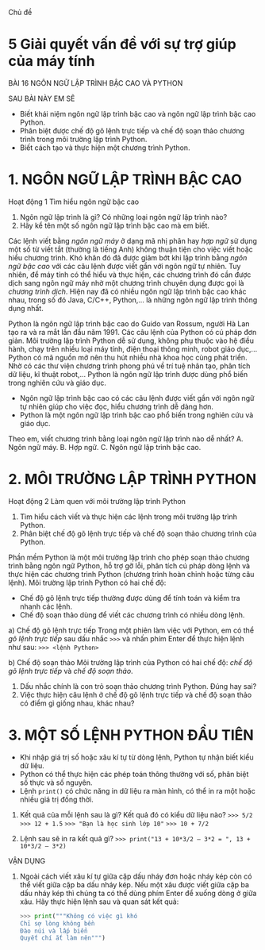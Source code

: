 Chủ đề
# 5 Giải quyết vấn đề với sự trợ giúp của máy tính

BÀI 16
NGÔN NGỮ LẬP TRÌNH BẬC CAO VÀ PYTHON

SAU BÀI NÀY EM SẼ
* Biết khái niệm ngôn ngữ lập trình bậc cao và ngôn ngữ lập trình bậc cao Python.
* Phân biệt được chế độ gõ lệnh trực tiếp và chế độ soạn thảo chương trình trong môi trường lập trình Python.
* Biết cách tạo và thực hiện một chương trình Python.

# 1. NGÔN NGỮ LẬP TRÌNH BẬC CAO
Hoạt động 1 Tìm hiểu ngôn ngữ bậc cao
1. Ngôn ngữ lập trình là gì? Có những loại ngôn ngữ lập trình nào?
2. Hãy kể tên một số ngôn ngữ lập trình bậc cao mà em biết.

Các lệnh viết bằng *ngôn ngữ máy* ở dạng mã nhị phân hay *hợp ngữ* sử dụng một số từ viết tắt (thường là tiếng Anh) không thuận tiện cho việc viết hoặc hiểu chương trình. Khó khăn đó đã được giảm bớt khi lập trình bằng *ngôn ngữ bậc cao* với các câu lệnh được viết gần với ngôn ngữ tự nhiên. Tuy nhiên, để máy tính có thể hiểu và thực hiện, các chương trình đó cần được dịch sang ngôn ngữ máy nhờ một chương trình chuyên dụng được gọi là *chương trình dịch*.
Hiện nay đã có nhiều ngôn ngữ lập trình bậc cao khác nhau, trong số đó Java, C/C++, Python,... là những ngôn ngữ lập trình thông dụng nhất.

Python là ngôn ngữ lập trình bậc cao do Guido van Rossum, người Hà Lan tạo ra và ra mắt lần đầu năm 1991. Các câu lệnh của Python có cú pháp đơn giản. Môi trường lập trình Python dễ sử dụng, không phụ thuộc vào hệ điều hành, chạy trên nhiều loại máy tính, điện thoại thông minh, robot giáo dục,... Python có mã nguồn mở nên thu hút nhiều nhà khoa học cùng phát triển. Nhờ có các thư viện chương trình phong phú về trí tuệ nhân tạo, phân tích dữ liệu, kĩ thuật robot,... Python là ngôn ngữ lập trình được dùng phổ biến trong nghiên cứu và giáo dục.

* Ngôn ngữ lập trình bậc cao có các câu lệnh được viết gần với ngôn ngữ tự nhiên giúp cho việc đọc, hiểu chương trình dễ dàng hơn.
* Python là một ngôn ngữ lập trình bậc cao phổ biến trong nghiên cứu và giáo dục.

Theo em, viết chương trình bằng loại ngôn ngữ lập trình nào dễ nhất?
A. Ngôn ngữ máy.     B. Hợp ngữ.     C. Ngôn ngữ lập trình bậc cao.

# 2. MÔI TRƯỜNG LẬP TRÌNH PYTHON
Hoạt động 2 Làm quen với môi trường lập trình Python
1. Tìm hiểu cách viết và thực hiện các lệnh trong môi trường lập trình Python.
2. Phân biệt chế độ gõ lệnh trực tiếp và chế độ soạn thảo chương trình của Python.

Phần mềm Python là một môi trường lập trình cho phép soạn thảo chương trình bằng ngôn ngữ Python, hỗ trợ gỡ lỗi, phân tích cú pháp dòng lệnh và thực hiện các chương trình Python (chương trình hoàn chỉnh hoặc từng câu lệnh). Môi trường lập trình Python có hai chế độ:
- Chế độ gõ lệnh trực tiếp thường được dùng để tính toán và kiểm tra nhanh các lệnh.
- Chế độ soạn thảo dùng để viết các chương trình có nhiều dòng lệnh.

a) Chế độ gõ lệnh trực tiếp
Trong một phiên làm việc với Python, em có thể *gõ lệnh trực tiếp* sau dấu nhắc `>>>` và nhấn phím Enter để thực hiện lệnh như sau:
`>>> <lệnh Python>`

b) Chế độ soạn thảo
Môi trường lập trình của Python có hai chế độ: *chế độ gõ lệnh trực tiếp* và *chế độ soạn thảo*.

1. Dấu nhắc chính là con trỏ soạn thảo chương trình Python. Đúng hay sai?
2. Việc thực hiện câu lệnh ở chế độ gõ lệnh trực tiếp và chế độ soạn thảo có điểm gì giống nhau, khác nhau?

# 3. MỘT SỐ LỆNH PYTHON ĐẦU TIÊN
* Khi nhập giá trị số hoặc xâu kí tự từ dòng lệnh, Python tự nhận biết kiểu dữ liệu.
* Python có thể thực hiện các phép toán thông thường với số, phân biệt số thực và số nguyên.
* Lệnh `print()` có chức năng in dữ liệu ra màn hình, có thể in ra một hoặc nhiều giá trị đồng thời.

1. Kết quả của mỗi lệnh sau là gì? Kết quả đó có kiểu dữ liệu nào?
   `>>> 5/2`
   `>>> 12 + 1.5`
   `>>> "Bạn là học sinh lớp 10"`
   `>>> 10 + 7/2`

2. Lệnh sau sẽ in ra kết quả gì?
   `>>> print("13 + 10*3/2 – 3*2 = ", 13 + 10*3/2 – 3*2)`

VẬN DỤNG
1. Ngoài cách viết xâu kí tự giữa cặp dấu nháy đơn hoặc nháy kép còn có thể viết giữa cặp ba dấu nháy kép. Nếu một xâu được viết giữa cặp ba dấu nháy kép thì chúng ta có thể dùng phím Enter để xuống dòng ở giữa xâu. Hãy thực hiện lệnh sau và quan sát kết quả:
   ```python
   >>> print("""Không có việc gì khó
   Chỉ sợ lòng không bền
   Đào núi và lấp biển
   Quyết chí ắt làm nên""")
